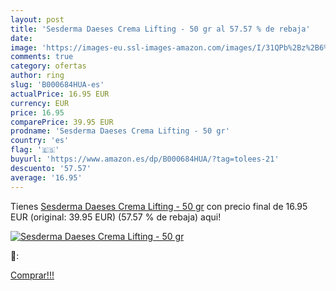 ```yaml
---
layout: post
title: 'Sesderma Daeses Crema Lifting - 50 gr al 57.57 % de rebaja'
date: 
image: 'https://images-eu.ssl-images-amazon.com/images/I/31QPb%2Bz%2B6%2BL._SL200_.jpg'
comments: true
category: ofertas
author: ring
slug: 'B000684HUA-es'
actualPrice: 16.95 EUR
currency: EUR
price: 16.95
comparePrice: 39.95 EUR
prodname: 'Sesderma Daeses Crema Lifting - 50 gr'
country: 'es'
flag: '🇪🇸'
buyurl: 'https://www.amazon.es/dp/B000684HUA/?tag=tolees-21'
descuento: '57.57'
average: '16.95'
---
```


Tienes [Sesderma Daeses Crema Lifting - 50 gr](https://www.amazon.es/dp/B000684HUA/?tag=tolees-21) con precio final de  16.95 EUR (original: 39.95 EUR) (57.57 %  de rebaja) aqui!

[![Sesderma Daeses Crema Lifting - 50 gr](https://images-eu.ssl-images-amazon.com/images/I/31QPb%2Bz%2B6%2BL._SL200_.jpg)](https://www.amazon.es/dp/B000684HUA/?tag=tolees-21)

🔎:


[Comprar!!!](https://www.amazon.es/dp/B000684HUA/?tag=tolees-21)
